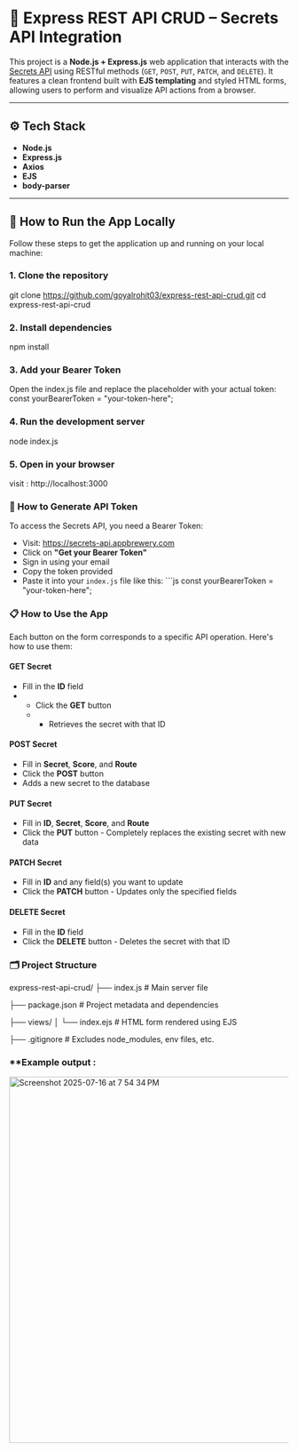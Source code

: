 # 🔐 Express REST API CRUD – Secrets API Integration

This project is a **Node.js + Express.js** web application that interacts with the [Secrets API](https://secrets-api.appbrewery.com) using RESTful methods (`GET`, `POST`, `PUT`, `PATCH`, and `DELETE`). It features a clean frontend built with **EJS templating** and styled HTML forms, allowing users to perform and visualize API actions from a browser.

---

## ⚙️ Tech Stack

- **Node.js**
- **Express.js**
- **Axios**
- **EJS**
- **body-parser**

---

## 🚀 How to Run the App Locally

Follow these steps to get the application up and running on your local machine:

### 1. Clone the repository

git clone https://github.com/goyalrohit03/express-rest-api-crud.git
cd express-rest-api-crud

### **2. Install dependencies**
npm install

### **3. Add your Bearer Token**
Open the index.js file and replace the placeholder with your actual token:
const yourBearerToken = "your-token-here";

### **4. Run the development server**
node index.js

### 5. Open in your browser
visit : http://localhost:3000

### **🔑 How to Generate API Token** 
To access the Secrets API, you need a Bearer Token: 
- Visit: https://secrets-api.appbrewery.com
- Click on **"Get your Bearer Token"** 
- Sign in using your email
- Copy the token provided
- Paste it into your `index.js` file like this: ```js const yourBearerToken = "your-token-here";

### **📋 How to Use the App** 
Each button on the form corresponds to a specific API operation. Here's how to use them:  
#### **GET Secret** 
- Fill in the **ID** field
- - Click the **GET** button
  - - Retrieves the secret with that ID 
#### **POST Secret** 
- Fill in **Secret**, **Score**, and **Route**
- Click the **POST** button
- Adds a new secret to the database 
#### **PUT Secret** 
- Fill in **ID**, **Secret**, **Score**, and **Route**
- Click the **PUT** button - Completely replaces the existing secret with new data
#### **PATCH Secret** 
- Fill in **ID** and any field(s) you want to update
- Click the **PATCH** button - Updates only the specified fields
#### **DELETE Secret** 
- Fill in the **ID** field
- Click the **DELETE** button - Deletes the secret with that ID

### **🗂️ Project Structure**

express-rest-api-crud/
├── index.js           # Main server file

├── package.json       # Project metadata and dependencies

├── views/
│   └── index.ejs      # HTML form rendered using EJS

├── .gitignore         # Excludes node_modules, env files, etc.

### **Example output : 
<img width="1237" height="659" alt="Screenshot 2025-07-16 at 7 54 34 PM" src="https://github.com/user-attachments/assets/567541dd-8733-4a25-817b-1a5bbdfc7f3a" />
